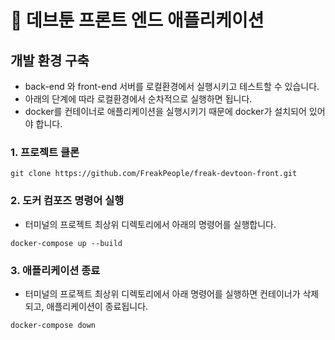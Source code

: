 # 📖 데브툰 프론트 엔드 애플리케이션

## 개발 환경 구축
- back-end 와 front-end 서버를 로컬환경에서 실행시키고 테스트할 수 있습니다.
- 아래의 단계에 따라 로컬환경에서 순차적으로 실행하면 됩니다.
- docker를 컨테이너로 애플리케이션을 실행시키기 때문에 docker가 설치되어 있어야 합니다.

### 1. 프로젝트 클론
```
git clone https://github.com/FreakPeople/freak-devtoon-front.git
```

### 2. 도커 컴포즈 명령어 실행
- 터미널의 프로젝트 최상위 디렉토리에서 아래의 명령어를 실행합니다.
```
docker-compose up --build
```

### 3. 애플리케이션 종료
- 터미널의 프로젝트 최상위 디렉토리에서 아래 명령어를 실행하면 컨테이너가 삭제되고, 애플리케이션이 종료됩니다.
```
docker-compose down
```

